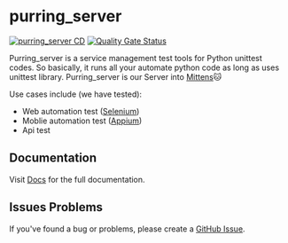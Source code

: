 # purring_server

[![purring_server CD](https://github.com/mittensapp/purring-server/actions/workflows/cd.yml/badge.svg)](https://github.com/mittensapp/purring-server/actions/workflows/cd.yml) [![Quality Gate Status](https://sonarcloud.io/api/project_badges/measure?project=mittensapp_purring-server&metric=alert_status)](https://sonarcloud.io/summary/new_code?id=mittensapp_purring-server)
 
Purring_server is a service management test tools for Python unittest codes. So basically, it runs all your automate python code as long as uses unittest library. Purring_server is our Server into [Mittens](https://github.com/rizalmf/mittens)🐱

Use cases include (we have tested):
- Web automation test ([Selenium](https://selenium-python.readthedocs.io/))
- Moblie automation test ([Appium](http://appium.io/docs/en/latest/))
- Api test

## Documentation

Visit [Docs](https://app.gitbook.com/o/2iTb7XChU43pLM0mPhc2/s/6dwBQfpyBu3wfsMnKNzO/) for the full documentation.

## Issues Problems

If you've found a bug or problems, please create a [GitHub Issue](https://github.com/rizalmf/purring_server/issues/new).
